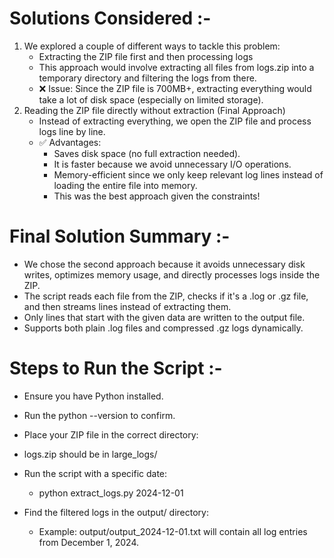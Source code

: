 # Solutions Considered :-
1. We explored a couple of different ways to tackle this problem:
   - Extracting the ZIP file first and then processing logs
   - This approach would involve extracting all files from logs.zip into a temporary directory and filtering the logs from there.
   - ❌ Issue: Since the ZIP file is 700MB+, extracting everything would take a lot of disk space (especially on limited storage).
2. Reading the ZIP file directly without extraction (Final Approach)
   - Instead of extracting everything, we open the ZIP file and process logs line by line.
   - ✅ Advantages:
     - Saves disk space (no full extraction needed).
     - It is faster because we avoid unnecessary I/O operations.
     - Memory-efficient since we only keep relevant log lines instead of loading the entire file into memory.
     - This was the best approach given the constraints!


# Final Solution Summary :-
- We chose the second approach because it avoids unnecessary disk writes, optimizes memory usage, and directly processes logs inside the ZIP.
- The script reads each file from the ZIP, checks if it's a .log or .gz file, and then streams lines instead of extracting them.
- Only lines that start with the given data are written to the output file.
- Supports both plain .log files and compressed .gz logs dynamically.


# Steps to Run the Script :-
- Ensure you have Python installed.
- Run the python --version to confirm.
- Place your ZIP file in the correct directory:
- logs.zip should be in large_logs/
- Run the script with a specific date:
  
  - python extract_logs.py 2024-12-01
  
- Find the filtered logs in the output/ directory:
  - Example: output/output_2024-12-01.txt will contain all log entries from December 1, 2024.

